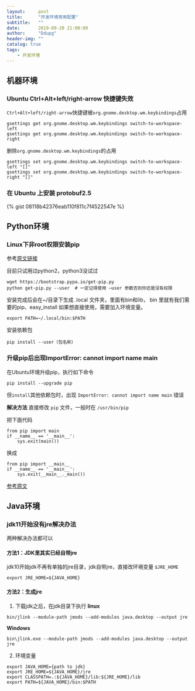 ```yaml
---
layout:     post
title:      "开发环境常用配置"
subtitle:   ""
date:       2019-09-20 21:00:00
author:     "Ddupg"
header-img: ""
catalog: true
tags:
    - 开发环境
---
```


## 机器环境

### Ubuntu Ctrl+Alt+left/right-arrow 快捷键失效

`Ctrl+Alt+left/right-arrow`快捷键被`org.gnome.desktop.wm.keybindings`占用
```
gsettings get org.gnome.desktop.wm.keybindings switch-to-workspace-left
gsettings get org.gnome.desktop.wm.keybindings switch-to-workspace-right
```
删除`org.gnome.desktop.wm.keybindings`的占用
```
gsettings set org.gnome.desktop.wm.keybindings switch-to-workspace-left "[]"
gsettings set org.gnome.desktop.wm.keybindings switch-to-workspace-right "[]"
```

### 在 Ubuntu 上安装 protobuf2.5

{% gist 08118b42376eab110f811c7f4522547e %}

## Python环境

### Linux下非root权限安装pip
参考[原文链接](https://blog.csdn.net/tanzuozhev/article/details/77585342)

目前只试用过python2，python3没试过

```
wget https://bootstrap.pypa.io/get-pip.py
python get-pip.py --user  # 一定记得使用 –user 参数否则你还是没有权限
```
安装完成后会在~/目录下生成 .local 文件夹，里面有bin和lib， bin 里就有我们需要的pip、easy_install
如果想直接使用，需要加入环境变量。
```
export PATH=~/.local/bin:$PATH
```
安装依赖包
```
pip install --user（包名称）
```

### 升级pip后出现ImportError: cannot import name main

在Ubuntu环境升级pip，执行如下命令
```
pip install --upgrade pip
```
但`install`其他依赖包时，出现 `ImportError: cannot import name main` 错误

**解决方法**
直接修改 `pip` 文件，一般时在 `/usr/bin/pip`

把下面代码
```
from pip import main
if __name__ == '__main__':
    sys.exit(main())
```
换成
```
from pip import __main__
if __name__ == '__main__':
    sys.exit(__main__._main())
```

[参考原文](https://blog.csdn.net/accumulate_zhang/article/details/80269313)

## Java环境

### jdk11开始没有jre解决办法

两种解决办法都可以

#### 方法1：JDK里其实已经自带jre
jdk10开始jdk不再有单独的jre目录，jdk自带jre，直接改环境变量 `$JRE_HOME`
```
export JRE_HOME=${JAVA_HOME}
```

#### 方法2：生成jre
1. 下载jdk之后，在jdk目录下执行
**linux**
```
bin/jlink --module-path jmods --add-modules java.desktop --output jre
```
**Windows**
```
bin\jlink.exe --module-path jmods --add-modules java.desktop --output jre
```
2. 环境变量
```
export JAVA_HOME={path to jdk}
export JRE_HOME=${JAVA_HOME}/jre
export CLASSPATH=.:${JAVA_HOME}/lib:${JRE_HOME}/lib
export PATH=${JAVA_HOME}/bin:$PATH
```
